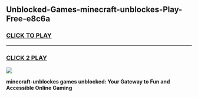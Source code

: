 
## Unblocked-Games-minecraft-unblockes-Play-Free-e8c6a
<h3>
<a href="https://premium76.site?title=minecraft-unblockes&ref=23A">CLICK TO PLAY</a></h3>
<hr>

<h3>
<a href="https://premium76.site?title=minecraft-unblockes&ref=23A">CLICK 2 PLAY</a>
  
</h3>

<a href="https://premium76.site?title=minecraft-unblockes&ref=23A"><img src="https://clearcache.store/games.png"></a>


**minecraft-unblockes games unblocked: Your Gateway to Fun and Accessible Online Gaming**
